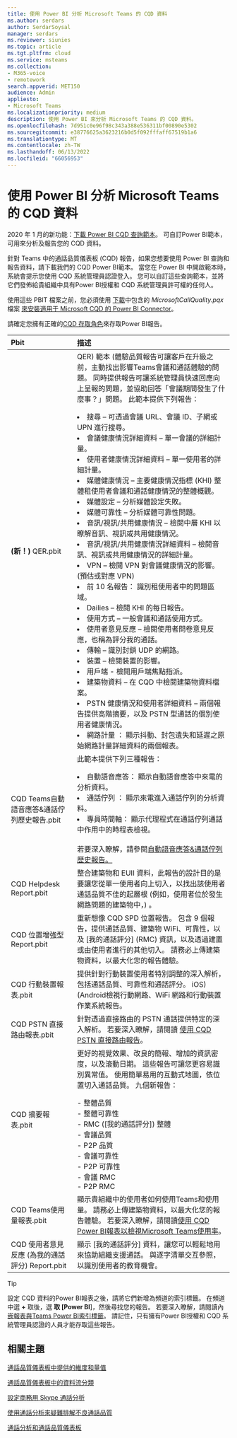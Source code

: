 ```yaml
---
title: 使用 Power BI 分析 Microsoft Teams 的 CQD 資料
ms.author: serdars
author: SerdarSoysal
manager: serdars
ms.reviewer: siunies
ms.topic: article
ms.tgt.pltfrm: cloud
ms.service: msteams
ms.collection:
- M365-voice
- remotework
search.appverid: MET150
audience: Admin
appliesto:
- Microsoft Teams
ms.localizationpriority: medium
description: 使用 Power BI 來分析 Microsoft Teams 的 CQD 資料。
ms.openlocfilehash: 7d951c0e96f98c343a388e536311bf00890e5302
ms.sourcegitcommit: e38776625a3623216b0d5f092fffaff67519b1a6
ms.translationtype: MT
ms.contentlocale: zh-TW
ms.lasthandoff: 06/13/2022
ms.locfileid: "66056953"
---
```

# <a name="use-power-bi-to-analyze-cqd-data-for-microsoft-teams"></a>使用 Power BI 分析 Microsoft Teams 的 CQD 資料

2020 年 1 月的新功能：[下載 Power BI CQD 查詢範本](https://www.microsoft.com/download/details.aspx?id=102291)。 可自訂Power BI範本，可用來分析及報告您的 CQD 資料。

針對 Teams 中的通話品質儀表板 (CQD) 報告，如果您想要使用 Power BI 查詢和報告資料，請下載我們的 CQD Power BI範本。 當您在 Power BI 中開啟範本時，系統會提示您使用 CQD 系統管理員認證登入。 您可以自訂這些查詢範本，並將它們發佈給貴組織中具有Power BI授權和 CQD 系統管理員許可權的任何人。

使用這些 PBIT 檔案之前，您必須使用 [下載](https://www.microsoft.com/download/details.aspx?id=102291)中包含的 *MicrosoftCallQuality.pqx* 檔案 [來安裝適用于 Microsoft CQD 的 Power BI Connector](CQD-Power-BI-connector.md)。 

請確定您擁有正確的[CQD 存取角色](turning-on-and-using-call-quality-dashboard.md#assign-admin-roles-for-access-to-cqd)來存取Power BI報告。 

|Pbit |描述 |
|:----------|:---------|
|<strong> (新！) </strong> QER.pbit     |  QER) 範本 (體驗品質報告可讓客戶在升級之前，主動找出影響Teams會議和通話體驗的問題。 同時提供報告可讓系統管理員快速回應向上呈報的問題，並協助回答「會議期間發生了什麼事？」問題。  此範本提供下列報告：</p><li>搜尋 – 可透過會議 URL、會議 ID、子網或 UPN 進行搜尋。</li><li>會議健康情況詳細資料 – 單一會議的詳細計量。</li><li>使用者健康情況詳細資料 – 單一使用者的詳細計量。</li><li>媒體健康情況 – 主要健康情況指標 (KHI) 整體租使用者會議和通話健康情況的整體概觀。</li><li>媒體設定 – 分析媒體設定失敗。</li><li>媒體可靠性 – 分析媒體可靠性問題。</li><li>音訊/視訊/共用健康情況 – 檢閱中層 KHI 以瞭解音訊、視訊或共用健康情況。</li><li>音訊/視訊/共用健康情況詳細資料 – 檢閱音訊、視訊或共用健康情況的詳細計量。</li><li>VPN – 檢閱 VPN 對會議健康情況的影響。  (預估或對應 VPN) </li><li>前 10 名報告： 識別租使用者中的問題區域。</li><li>Dailies – 檢閱 KHI 的每日報告。</li><li>使用方式 – 一般會議和通話使用方式。</li><li>使用者意見反應 – 檢閱使用者問卷意見反應，也稱為評分我的通話。</li><li>傳輸 – 識別封鎖 UDP 的網路。</li><li>裝置 – 檢閱裝置的影響。</li><li>用戶端 - 檢閱用戶端焦點指派。</li><li>建築物資料 – 在 CQD 中檢閱建築物資料檔案。</li><li>PSTN 健康情況和使用者詳細資料 – 兩個報告提供高階摘要，以及 PSTN 型通話的個別使用者健康情況。</li><li>網路計量 ： 顯示抖動、封包遺失和延遲之原始網路計量詳細資料的兩個報表。</li>  |
|CQD Teams自動語音應答&通話佇列歷史報告.pbit     |  此範本提供下列三種報告：</p><li>自動語音應答： 顯示自動語音應答中來電的分析資料。</li><li>通話佇列 ： 顯示來電進入通話佇列的分析資料。</li><li>專員時間軸： 顯示代理程式在通話佇列通話中作用中的時程表檢視。</li><br>若要深入瞭解，請參閱[自動語音應答&通話佇列歷史報告。](aa-cq-cqd-historical-reports.md) |
|CQD Helpdesk Report.pbit     |整合建築物和 EUII 資料，此報告的設計目的是要讓您從單一使用者向上切入，以找出該使用者通話品質不佳的起層根 (例如，使用者位於發生網路問題的建築物中，) 。 |
|CQD 位置增強型 Report.pbit     | 重新想像 CQD SPD 位置報告。 包含 9 個報告，提供通話品質、建築物 WiFi、可靠性，以及 [我的通話評分] (RMC) 資訊，以及透過建置或由使用者進行的其他切入。 請務必上傳建築物資料，以最大化您的報告體驗。 |
|CQD 行動裝置報表.pbit     | 提供針對行動裝置使用者特別調整的深入解析，包括通話品質、可靠性和通話評分。 iOS)  (Android檢視行動網路、WiFi 網路和行動裝置作業系統報告。 |
|CQD PSTN 直接路由報表.pbit     |針對透過直接路由的 PSTN 通話提供特定的深入解析。 若要深入瞭解，請閱讀 [使用 CQD PSTN 直接路由報告](CQD-PSTN-report.md)。 |
|CQD 摘要報表.pbit     |更好的視覺效果、改良的簡報、增加的資訊密度，以及滾動日期。 這些報告可讓您更容易識別異常值。 使用簡單易用的互動式地圖，依位置切入通話品質。 九個新報告：</p>- 整體品質<br>- 整體可靠性<br>- RMC ([我的通話評分]) 整體<br>- 會議品質<br>- P2P 品質<br>- 會議可靠性<br>- P2P 可靠性<br>- 會議 RMC<br>- P2P RMC         |
|CQD Teams使用量報表.pbit     | 顯示貴組織中的使用者如何使用Teams和使用量。 請務必上傳建築物資料，以最大化您的報告體驗。 若要深入瞭解，請閱讀[使用 CQD Power BI報表以檢視Microsoft Teams使用率](CQD-teams-utilization-report.md)。 |
|CQD 使用者意見反應 (為我的通話評分) Report.pbit     | 顯示 [我的通話評分] 資料，讓您可以輕鬆地用來協助組織支援通話。 與逐字清單交互參照，以識別使用者的教育機會。 |

> [!TIP]
> 設定 CQD 資料的Power BI報表之後，請將它們新增為頻道的索引標籤。 在頻道中選 **+** 取後，選 **取 [Power BI**]，然後尋找您的報告。 若要深入瞭解，請閱讀內[嵌報表與Teams Power BI索引標籤](/power-bi/service-embed-report-microsoft-teams)。 請記住，只有擁有Power BI授權和 CQD 系統管理員認證的人員才能存取這些報告。

## <a name="related-topics"></a>相關主題

[通話品質儀表板中提供的維度和量值](dimensions-and-measures-available-in-call-quality-dashboard.md)

[通話品質儀表板中的資料流分類](stream-classification-in-call-quality-dashboard.md)

[設定商務用 Skype 通話分析](set-up-call-analytics.md)

[使用通話分析來疑難排解不良通話品質](use-call-analytics-to-troubleshoot-poor-call-quality.md)

[通話分析和通話品質儀表板](./monitor-call-quality-qos.md)
